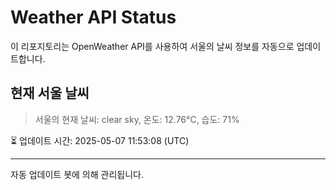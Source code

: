 
# Weather API Status

이 리포지토리는 OpenWeather API를 사용하여 서울의 날씨 정보를 자동으로 업데이트합니다.

## 현재 서울 날씨
> 서울의 현재 날씨: clear sky, 온도: 12.76°C, 습도: 71%

⏳ 업데이트 시간: 2025-05-07 11:53:08 (UTC)

---
자동 업데이트 봇에 의해 관리됩니다.
